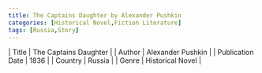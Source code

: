 ```yaml
---
title: The Captains Daughter by Alexander Pushkin
categories: [Historical Novel,Fiction Literature]
tags: [Russia,Story]
---     
```

| Title | The Captains Daughter  |
| Author |  Alexander Pushkin  |
| Publication Date | 1836   |
| Country | Russia |
| Genre | Historical Novel  |
        